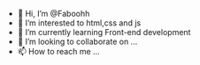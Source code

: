 - 👋 Hi, I’m @Faboohh
- 👀 I’m interested to html,css and js
- 🌱 I’m currently learning Front-end development
- 💞️ I’m looking to collaborate on ...
- 📫 How to reach me ...

<!---
Faboohh/Faboohh is a ✨ special ✨ repository because its `README.md` (this file) appears on your GitHub profile.
You can click the Preview link to take a look at your changes.
--->
